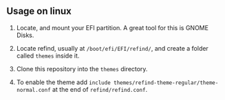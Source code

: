 ## Usage on linux

1. Locate, and mount your EFI partition. A great tool for this is GNOME Disks.

2. Locate refind, usually at `/boot/efi/EFI/refind/`, and create a folder called `themes` inside it.

3. Clone this repository into the `themes` directory.

4. To enable the theme add `include themes/refind-theme-regular/theme-normal.conf` at the end of `refind/refind.conf`.
